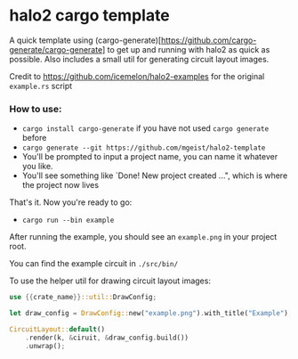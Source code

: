 # halo2 cargo template

A quick template using (cargo-generate)[https://github.com/cargo-generate/cargo-generate] to get up and running with halo2 as quick as possible. Also includes a small util for generating circuit layout images.

Credit to https://github.com/icemelon/halo2-examples for the original `example.rs` script

### How to use:

- `cargo install cargo-generate` if you have not used `cargo generate` before
- `cargo generate --git https://github.com/mgeist/halo2-template`
- You'll be prompted to input a project name, you can name it whatever you like.
- You'll see something like `Done! New project created ...", which is where the project now lives

That's it. Now you're ready to go:

- `cargo run --bin example`

After running the example, you should see an `example.png` in your project root.

You can find the example circuit in `./src/bin/`

To use the helper util for drawing circuit layout images:

``` rust
use {{crate_name}}::util::DrawConfig;

let draw_config = DrawConfig::new("example.png").with_title("Example");

CircuitLayout::default()
    .render(k, &ciruit, &draw_config.build())
    .unwrap();
```